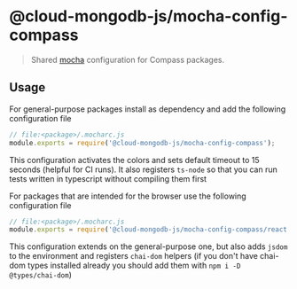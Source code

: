 # @cloud-mongodb-js/mocha-config-compass

> Shared [mocha][mocha] configuration for Compass packages.

## Usage

For general-purpose packages install as dependency and add the following configuration file

```js
// file:<package>/.mocharc.js
module.exports = require('@cloud-mongodb-js/mocha-config-compass');
```

This configuration activates the colors and sets default timeout to 15 seconds (helpful for CI runs). It also registers `ts-node` so that you can run tests written in typescript without compiling them first

For packages that are intended for the browser use the following configuration file

```js
// file:<package>/.mocharc.js
module.exports = require('@cloud-mongodb-js/mocha-config-compass/react');
```

This configuration extends on the general-purpose one, but also adds `jsdom` to the environment and registers `chai-dom` helpers (if you don't have chai-dom types installed already you should add them with `npm i -D @types/chai-dom`)

[mocha]: https://mochajs.org/#configuring-mocha-nodejs
